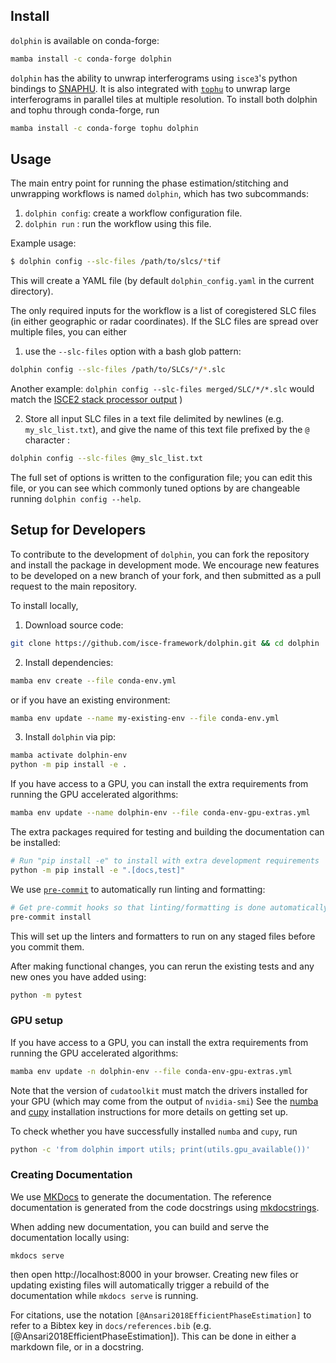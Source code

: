 ## Install

`dolphin` is available on conda-forge:

```bash
mamba install -c conda-forge dolphin
```

`dolphin` has the ability to unwrap interferograms using `isce3`'s python bindings to [SNAPHU](https://web.stanford.edu/group/radar/softwareandlinks/sw/snaphu/).
It is also integrated with [`tophu`](https://github.com/isce-framework/tophu) to unwrap large interferograms in parallel tiles at multiple resolution.
To install both dolphin and tophu through conda-forge, run
```bash
mamba install -c conda-forge tophu dolphin
```

## Usage

The main entry point for running the phase estimation/stitching and unwrapping workflows is named `dolphin`, which has two subcommands:

1. `dolphin config`: create a workflow configuration file.
2. `dolphin run` : run the workflow using this file.

Example usage:

```bash
$ dolphin config --slc-files /path/to/slcs/*tif
```
This will create a YAML file (by default `dolphin_config.yaml` in the current directory).

The only required inputs for the workflow is a list of coregistered SLC files (in either geographic or radar coordinates).
If the SLC files are spread over multiple files, you can either
1. use the `--slc-files` option with a bash glob pattern:

```bash
dolphin config --slc-files /path/to/SLCs/*/*.slc
```
Another example: `dolphin config --slc-files merged/SLC/*/*.slc` would match the [ISCE2 stack processor output](https://github.com/isce-framework/isce2/tree/main/contrib/stack) )


2. Store all input SLC files in a text file delimited by newlines (e.g. `my_slc_list.txt`), and give the name of this text file prefixed by the `@` character :

```bash
dolphin config --slc-files @my_slc_list.txt
```

The full set of options is written to the configuration file; you can edit this file, or you can see which commonly tuned options by are changeable running `dolphin config --help`.


## Setup for Developers

To contribute to the development of `dolphin`, you can fork the repository and install the package in development mode.
We encourage new features to be developed on a new branch of your fork, and then submitted as a pull request to the main repository.

To install locally,

1. Download source code:
```bash
git clone https://github.com/isce-framework/dolphin.git && cd dolphin
```
2. Install dependencies:
```bash
mamba env create --file conda-env.yml
```

or if you have an existing environment:
```bash
mamba env update --name my-existing-env --file conda-env.yml
```

3. Install `dolphin` via pip:
```bash
mamba activate dolphin-env
python -m pip install -e .
```


If you have access to a GPU, you can install the extra requirements from running the GPU accelerated algorithms:
```bash
mamba env update --name dolphin-env --file conda-env-gpu-extras.yml
```


The extra packages required for testing and building the documentation can be installed:
```bash
# Run "pip install -e" to install with extra development requirements
python -m pip install -e ".[docs,test]"
```

We use [`pre-commit`](https://pre-commit.com/) to automatically run linting and formatting:
```bash
# Get pre-commit hooks so that linting/formatting is done automatically
pre-commit install
```
This will set up the linters and formatters to run on any staged files before you commit them.

After making functional changes, you can rerun the existing tests and any new ones you have added using:
```bash
python -m pytest
```

### GPU setup
If you have access to a GPU, you can install the extra requirements from running the GPU accelerated algorithms:

```bash
mamba env update -n dolphin-env --file conda-env-gpu-extras.yml
```
Note that the version of `cudatoolkit` must match the drivers installed for your GPU (which may come from the output of `nvidia-smi`)
See the [numba](https://numba.readthedocs.io/en/stable/cuda/overview.html#software) and [cupy](https://docs.cupy.dev/en/stable/install.html) installation instructions for more details on getting set up.

To check whether you have successfully installed `numba` and `cupy`, run
```bash
python -c 'from dolphin import utils; print(utils.gpu_available())'
```

### Creating Documentation


We use [MKDocs](https://www.mkdocs.org/) to generate the documentation.
The reference documentation is generated from the code docstrings using [mkdocstrings](mkdocstrings.github.io/).

When adding new documentation, you can build and serve the documentation locally using:

```
mkdocs serve
```
then open http://localhost:8000 in your browser.
Creating new files or updating existing files will automatically trigger a rebuild of the documentation while `mkdocs serve` is running.

For citations, use the notation `[@Ansari2018EfficientPhaseEstimation]` to refer to a Bibtex key in `docs/references.bib`  (e.g. [@Ansari2018EfficientPhaseEstimation]).
This can be done in either a markdown file, or in a docstring.
